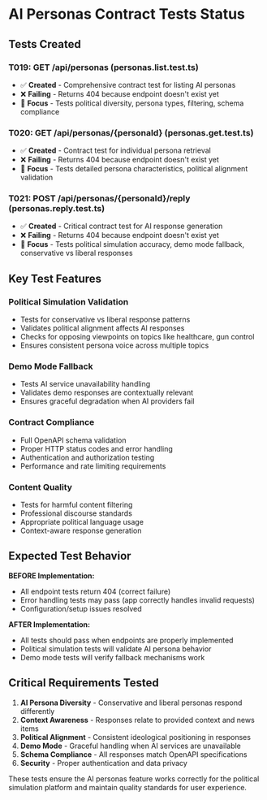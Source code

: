 # AI Personas Contract Tests Status

## Tests Created

### T019: GET /api/personas (personas.list.test.ts)
- ✅ **Created** - Comprehensive contract test for listing AI personas
- ❌ **Failing** - Returns 404 because endpoint doesn't exist yet
- 🎯 **Focus** - Tests political diversity, persona types, filtering, schema compliance

### T020: GET /api/personas/{personaId} (personas.get.test.ts)
- ✅ **Created** - Contract test for individual persona retrieval
- ❌ **Failing** - Returns 404 because endpoint doesn't exist yet
- 🎯 **Focus** - Tests detailed persona characteristics, political alignment validation

### T021: POST /api/personas/{personaId}/reply (personas.reply.test.ts)
- ✅ **Created** - Critical contract test for AI response generation
- ❌ **Failing** - Returns 404 because endpoint doesn't exist yet
- 🎯 **Focus** - Tests political simulation accuracy, demo mode fallback, conservative vs liberal responses

## Key Test Features

### Political Simulation Validation
- Tests for conservative vs liberal response patterns
- Validates political alignment affects AI responses
- Checks for opposing viewpoints on topics like healthcare, gun control
- Ensures consistent persona voice across multiple topics

### Demo Mode Fallback
- Tests AI service unavailability handling
- Validates demo responses are contextually relevant
- Ensures graceful degradation when AI providers fail

### Contract Compliance
- Full OpenAPI schema validation
- Proper HTTP status codes and error handling
- Authentication and authorization testing
- Performance and rate limiting requirements

### Content Quality
- Tests for harmful content filtering
- Professional discourse standards
- Appropriate political language usage
- Context-aware response generation

## Expected Test Behavior

**BEFORE Implementation:**
- All endpoint tests return 404 (correct failure)
- Error handling tests may pass (app correctly handles invalid requests)
- Configuration/setup issues resolved

**AFTER Implementation:**
- All tests should pass when endpoints are properly implemented
- Political simulation tests will validate AI persona behavior
- Demo mode tests will verify fallback mechanisms work

## Critical Requirements Tested

1. **AI Persona Diversity** - Conservative and liberal personas respond differently
2. **Context Awareness** - Responses relate to provided context and news items
3. **Political Alignment** - Consistent ideological positioning in responses
4. **Demo Mode** - Graceful handling when AI services are unavailable
5. **Schema Compliance** - All responses match OpenAPI specifications
6. **Security** - Proper authentication and data privacy

These tests ensure the AI personas feature works correctly for the political simulation platform and maintain quality standards for user experience.